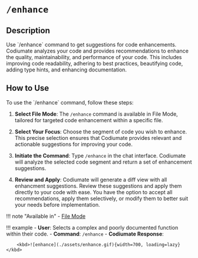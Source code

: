 # `/enhance`

<h2>Description</h2>
Use `/enhance` command to get suggestions for code enhancements. Codiumate analyzes your code and provides recommendations to enhance the quality, maintainability, and performance of your code. This includes improving code readability, adhering to best practices, beautifying code, adding type hints, and enhancing documentation. 

<h2>How to Use</h2>
To use the `/enhance` command, follow these steps:

1. **Select File Mode**: The `/enhance` command is available in File Mode, tailored for targeted code enhancement within a specific file. 

2. **Select Your Focus**: Choose the segment of code you wish to enhance. This precise selection ensures that Codiumate provides relevant and actionable suggestions for improving your code.

3. **Initiate the Command**: Type `/enhance` in the chat interface. Codiumate will analyze the selected code segment and return a set of enhancement suggestions.

4. **Review and Apply**: Codiumate will generate a diff view with all enhancment suggestions. Review these suggestions and apply them directly to your code with ease. You have the option to accept all recommendations, apply them selectively, or modify them to better suit your needs before implementation.


!!! note "Available in"
    - [File Mode](../modes/file-mode.md)

!!! example 
    - **User**: Selects a complex and poorly documented function within their code.
    - **Command**: `/enhance`
    - **Codiumate Response**: 

        <kbd>![enhance](./assets/enhance.gif){width=700, loading=lazy}</kbd>

